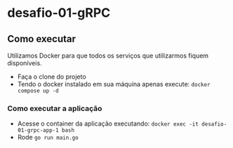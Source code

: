 # desafio-01-gRPC

## Como executar

Utilizamos Docker para que todos os serviços que utilizarmos fiquem disponíveis.

- Faça o clone do projeto
- Tendo o docker instalado em sua máquina apenas execute:
  `docker compose up -d`

### Como executar a aplicação

- Acesse o container da aplicação executando: `docker exec -it desafio-01-grpc-app-1 bash`
- Rode `go run main.go`
